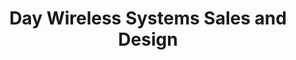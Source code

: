 ---
title: "Day Wireless Systems Sales and Design"
url: /milwaukie/day-wireless-systems-sales-and-design/
shop: mobile phone
---